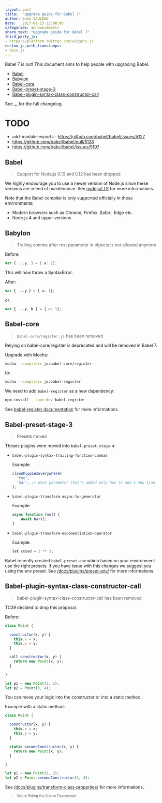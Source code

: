 ```yaml
---
layout: post
title:  "Upgrade guide for Babel 7"
author: Sven SAULEAU
date:   2017-01-23 12:00:00
categories: announcements
share_text: "Upgrade guide for Babel 7"
third_party_js:
- https://platform.twitter.com/widgets.js
custom_js_with_timestamps:
- docs.js
---
```


Babel 7 is out! This document aims to help people with upgrading Babel.

- [Babel]({{page.url}}#babel)
- [Babylon]({{page.url}}#babylon)
- [Babel-core]({{page.url}}#babel-core)
- [Babel-preset-stage-3]({{page.url}}#babel-preset-stage-3)
- [Babel-plugin-syntax-class-constructor-call]({{page.url}}#babel-plugin-syntax-class-constructor-call)

See [...](...) for the full changelog.

# TODO

- add-module-exports - https://github.com/babel/babel/issues/5127
- https://github.com/babel/babel/pull/5128
- https://github.com/babel/babel/issues/5197

## Babel

> Support for Node.js 0.10 and 0.12 has been dropped

We highly encourage you to use a newer version of Node.js since these versions are in end of maintenance.
See [nodejs/LTS](https://github.com/nodejs/LTS) for more informations.

Note that the Babel compiler is only supported officially in these environments:

* Modern browsers such as Chrome, Firefox, Safari, Edge etc.
* Node.js 4 and upper versions

## Babylon

> Trailing comma after rest parameter in objects is not allowed anymore

Before:

```js
var { ...y, } = { a: 1};
```

This will now throw a SyntaxError.

After:

```js
var { ...y } = { a: 1};
```

or:

```js
var { ...y, b } = { a: 1};
```

## Babel-core

> `babel-core/register.js` has been removed

Relying on babel-core/register is deprecated and will be removed in Babel 7.

Upgrade with Mocha:

```sh
mocha --compilers js:babel-core/register
```

to:

```sh
mocha --compilers js:babel-register
```

We need to add `babel-register` as a new dependency:

```sh
npm install --save-dev babel-register
```

See [babel-register documentation](https://babeljs.io/docs/usage/babel-register/) for more informations.

## Babel-preset-stage-3

> Presets moved

Theses plugins were moved into `babel-preset-stage-4`:

* `babel-plugin-syntax-trailing-function-commas`

  Example:

  ```js
  clownPuppiesEverywhere(
    'foo',
    'bar', // Next parameter that's added only has to add a new line, not modify this line
  );
  ```

* `babel-plugin-transform-async-to-generator`

  Example:

  ```js
  async function foo() {
      await bar();
  }
  ```

* `babel-plugin-transform-exponentiation-operator`

  Example:

  ```js
  let cubed = 2 ** 3;
  ```

Babel recently created `babel-preset-env` which based on your environment use the right presets. If you have issue with this changes we suggest you using the env preset.
See [/docs/plugins/preset-env/](/docs/plugins/preset-env/) for more informations.

## Babel-plugin-syntax-class-constructor-call

> babel-plugin-syntax-class-constructor-call has been removed

TC39 decided to drop this proposal.

Before:

```js
class Point {

  constructor(x, y) {
    this.x = x;
    this.y = y;
  }

  call constructor(x, y) {
    return new Point(x, y);
  }

}

let p1 = new Point(1, 2);
let p2 = Point(3, 4);
```

You can move your logic into the constructor or into a static method.

Example with a static method:

```js
class Point {

  constructor(x, y) {
    this.x = x;
    this.y = y;
  }

  static secondConstructor(x, y) {
    return new Point(x, y);
  }

}

let p1 = new Point(1, 2);
let p2 = Point.secondConstructor(3, 4);
```

See [/docs/plugins/transform-class-properties/](/docs/plugins/transform-class-properties/) for more informations.

<blockquote class="babel-callout">
  <small>We're Riding the Bus to Flavortown!</small>
</blockquote>
